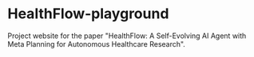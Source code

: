 # HealthFlow-playground

Project website for the paper "HealthFlow: A Self-Evolving AI Agent with Meta Planning for Autonomous Healthcare Research".

